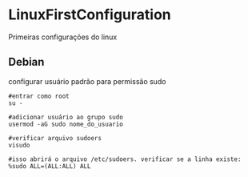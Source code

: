 # LinuxFirstConfiguration
Primeiras configurações do linux
## Debian
configurar usuário padrão para permissão sudo
```shell
#entrar como root
su -

#adicionar usuário ao grupo sudo
usermod -aG sudo nome_do_usuario

#verificar arquivo sudoers
visudo

#isso abrirá o arquivo /etc/sudoers. verificar se a linha existe:
%sudo ALL=(ALL:ALL) ALL
```
